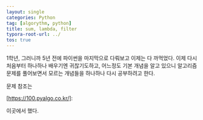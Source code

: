 ```yaml
---
layout: single
categories: Python
tag: [algorythm, python]
title: sum, lambda, filter
typora-root-url: ../
tos: true 
---
```


1학년, 그러니까 5년 전에 파이썬을 마지막으로 다뤄보고 이제는 다 까먹었다. 이제 다시 처음부터 하나하나 배우기엔 귀찮기도하고, 어느정도 기본 개념을 알고 있으니 알고리즘 문제를 풀어보면서 모르는 개념들을 하나하나 다시 공부하려고 한다.

문제 참조는 

[https://100.pyalgo.co.kr/]: 

이곳에서 했다.

